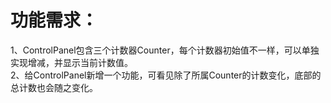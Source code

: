 # 功能需求：
1、ControlPanel包含三个计数器Counter，每个计数器初始值不一样，可以单独实现增减，并显示当前计数值。  
2、给ControlPanel新增一个功能，可看见除了所属Counter的计数变化，底部的总计数也会随之变化。